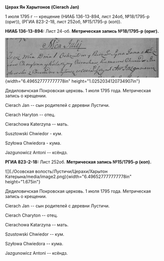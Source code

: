 **Церах Ян Харытонов (Cierach Jan)**

1 июля 1795 г -- крещение (НИАБ 136-13-894, лист 24об, №18/1795-р
(ориг)), (РГИА 823-2-18, лист 252об, №15/1795-р (коп)).

**НИАБ 136-13-894:** Лист 24-об. **Метрическая запись №18/1795-р
(ориг).**

![](./media/56be1648ae9366279170dca310d97bbce7c57eb3.png){width="6.496527777777778in"
height="1.0252034120734907in"}

Дедиловичская Покровская церковь. 1 июля 1795 года. Метрическая запись о
крещении.

Cierach Jan -- сын родителей с деревни Лустичи.

Cierach Haryton -- отец.

Cierachowa Katerzyna -- мать.

Susztowski Chwiedor - кум.

Szyłowa Chwiedora - кума.

Jazgunowicz Antoni -- ксёндз.

**РГИА 823-2-18:** Лист 252об. **Метрическая запись №15/1795-р (коп).**

![](./Осовская волость/Лустичи/Церахи/Харытон Катерына/media/image2.png){width="6.496527777777778in"
height="1.675in"}

Дедиловичская Покровская церковь. 1 июля 1795 года. Метрическая запись о
крещении.

Cierach Jan -- сын родителей с деревни Лустичи.

Cierach Charyton -- отец.

Cierachowa Katarzyna -- мать.

Szustowski Chwiedor -- кум.

Szyłowa Chwiedora -- кума.

Jazgunowicz Antoni -- ксёндз.
